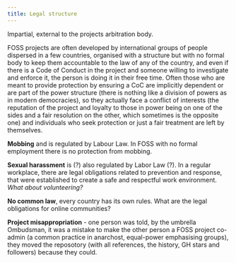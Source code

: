 ```yaml
---
title: Legal structure
---
```


Impartial, external to the projects arbitration body.

FOSS projects are often developed by international groups of people dispersed in a few countries, organised with a structure but with no formal body to keep them accountable to the law of any of the country, and even if there is a Code of Conduct in the project and someone willing to investigate and enforce it, the person is doing it in their free time. Often those who are meant to provide protection by ensuring a CoC are implicitly dependent or are part of the power structure (there is nothing like a division of powers as in modern democracies), so they actually face a conflict of interests (the reputation of the project and loyalty to those in power being on one of the sides and a fair resolution on the other, which sometimes is the opposite one) and individuals who seek protection or just a fair treatment are left by themselves. 

**Mobbing** and is regulated by Labour Law. In FOSS with no formal employment there is no protection from mobbing.

**Sexual harassment** is (?) also regulated by Labor Law (?). In a regular workplace, there are legal obligations related to prevention and response, that were established to create a safe and respectful work environment. _What about volunteering?_ 

**No common law**, every country has its own rules. What are the legal obligations for online communities?

**Project misappropriation** - one person was told, by the umbrella Ombudsman, it was a mistake to make the other person a FOSS project co-admin (a common practice in anarchost, equal-power emphasising groups), they moved the reposotory (with all references, the history, GH stars and followers) because they could.
